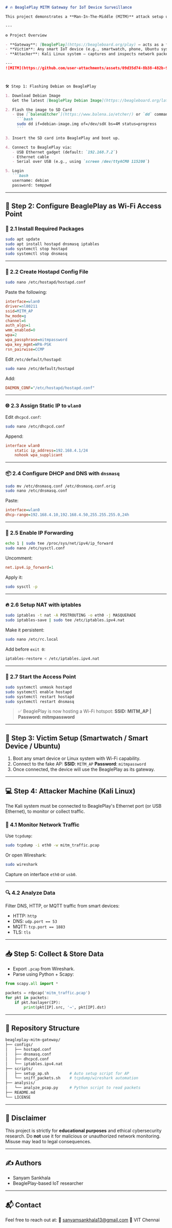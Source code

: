 

````markdown
# 🔥 BeaglePlay MITM Gateway for IoT Device Surveillance

This project demonstrates a **Man-In-The-Middle (MITM)** attack setup using the **BeaglePlay** as a Wi-Fi gateway to intercept and analyze data from **IoT devices** (like smartwatches, smart bulbs, etc.). The captured data is analyzed and stored using Kali Linux as the attacker's machine. This is an educational and research-focused setup to understand IoT vulnerabilities, not for unethical use.

---

⚙️ Project Overview

- **Gateway**: [BeaglePlay](https://beagleboard.org/play) — acts as a fake Wi-Fi access point.
- **Victim**: Any smart IoT device (e.g., smartwatch, phone, Ubuntu system) connecting to the BeaglePlay Wi-Fi.
- **Attacker**: Kali Linux system — captures and inspects network packets using tools like Wireshark, `tcpdump`, or `ettercap`.

---
![MITM](https://github.com/user-attachments/assets/09d35d74-8b38-482b-9ede-602b9229d043)



🛠️ Step 1: Flashing Debian on BeaglePlay

1. Download Debian Image
   Get the latest [BeaglePlay Debian Image](https://beagleboard.org/latest-images).

2. Flash the image to SD Card
   - Use [`balenaEtcher`](https://www.balena.io/etcher/) or `dd` command:
     ```bash
     sudo dd if=debian-image.img of=/dev/sdX bs=4M status=progress
     ```

3. Insert the SD card into BeaglePlay and boot up.

4. Connect to BeaglePlay via:
   - USB Ethernet gadget (default: `192.168.7.2`)
   - Ethernet cable
   - Serial over USB (e.g., using `screen /dev/ttyACM0 115200`)

5. Login
   ```bash
   username: debian
   password: temppwd
````

---

## 📶 Step 2: Configure BeaglePlay as Wi-Fi Access Point

### 🔌 2.1 Install Required Packages

```bash
sudo apt update
sudo apt install hostapd dnsmasq iptables
sudo systemctl stop hostapd
sudo systemctl stop dnsmasq
```

---

### 📁 2.2 Create Hostapd Config File

```bash
sudo nano /etc/hostapd/hostapd.conf
```

Paste the following:

```ini
interface=wlan0
driver=nl80211
ssid=MITM_AP
hw_mode=g
channel=6
auth_algs=1
wmm_enabled=0
wpa=2
wpa_passphrase=mitmpassword
wpa_key_mgmt=WPA-PSK
rsn_pairwise=CCMP
```

Edit `/etc/default/hostapd`:

```bash
sudo nano /etc/default/hostapd
```

Add:

```ini
DAEMON_CONF="/etc/hostapd/hostapd.conf"
```

---

### 🌐 2.3 Assign Static IP to `wlan0`

Edit `dhcpcd.conf`:

```bash
sudo nano /etc/dhcpcd.conf
```

Append:

```ini
interface wlan0
    static ip_address=192.168.4.1/24
    nohook wpa_supplicant
```

---

### 📦 2.4 Configure DHCP and DNS with `dnsmasq`

```bash
sudo mv /etc/dnsmasq.conf /etc/dnsmasq.conf.orig
sudo nano /etc/dnsmasq.conf
```

Paste:

```ini
interface=wlan0
dhcp-range=192.168.4.10,192.168.4.50,255.255.255.0,24h
```

---

### 🔁 2.5 Enable IP Forwarding

```bash
echo 1 | sudo tee /proc/sys/net/ipv4/ip_forward
sudo nano /etc/sysctl.conf
```

Uncomment:

```ini
net.ipv4.ip_forward=1
```

Apply it:

```bash
sudo sysctl -p
```

---

### 🔥 2.6 Setup NAT with iptables

```bash
sudo iptables -t nat -A POSTROUTING -o eth0 -j MASQUERADE
sudo iptables-save | sudo tee /etc/iptables.ipv4.nat
```

Make it persistent:

```bash
sudo nano /etc/rc.local
```

Add before `exit 0`:

```bash
iptables-restore < /etc/iptables.ipv4.nat
```

---

### 🚀 2.7 Start the Access Point

```bash
sudo systemctl unmask hostapd
sudo systemctl enable hostapd
sudo systemctl restart hostapd
sudo systemctl restart dnsmasq
```

> ✅ BeaglePlay is now hosting a Wi-Fi hotspot: **SSID: MITM\_AP | Password: mitmpassword**

---

## 🧠 Step 3: Victim Setup (Smartwatch / Smart Device / Ubuntu)

1. Boot any smart device or Linux system with Wi-Fi capability.
2. Connect to the fake AP:
   **SSID**: `MITM_AP`
   **Password**: `mitmpassword`
3. Once connected, the device will use the BeaglePlay as its gateway.

---

## 💻 Step 4: Attacker Machine (Kali Linux)

The Kali system must be connected to BeaglePlay's Ethernet port (or USB Ethernet), to monitor or collect traffic.

### 📡 4.1 Monitor Network Traffic

Use `tcpdump`:

```bash
sudo tcpdump -i eth0 -w mitm_traffic.pcap
```

Or open Wireshark:

```bash
sudo wireshark
```

Capture on interface `eth0` or `usb0`.

---

### 🔍 4.2 Analyze Data

Filter DNS, HTTP, or MQTT traffic from smart devices:

* HTTP: `http`
* DNS: `udp.port == 53`
* MQTT: `tcp.port == 1883`
* TLS: `tls`

---

## 📥 Step 5: Collect & Store Data

* Export `.pcap` from Wireshark.
* Parse using Python + Scapy:

```python
from scapy.all import *

packets = rdpcap('mitm_traffic.pcap')
for pkt in packets:
    if pkt.haslayer(IP):
        print(pkt[IP].src, '→', pkt[IP].dst)
```

---

## 🧾 Repository Structure

```bash
beagleplay-mitm-gateway/
├── configs/
│   ├── hostapd.conf
│   ├── dnsmasq.conf
│   ├── dhcpcd.conf
│   └── iptables.ipv4.nat
├── scripts/
│   ├── setup_ap.sh         # Auto setup script for AP
│   └── sniff_packets.sh    # tcpdump/wireshark automation
├── analysis/
│   └── analyze_pcap.py     # Python script to read packets
├── README.md
└── LICENSE
```

---

## 🚨 Disclaimer

This project is strictly for **educational purposes** and ethical cybersecurity research. Do **not** use it for malicious or unauthorized network monitoring. Misuse may lead to legal consequences.

---

## ✍️ Authors

* Sanyam Sankhala
* BeaglePlay-based IoT researcher

---

## 📬 Contact

Feel free to reach out at:
📧 [sanyamsankhala13@gmail.com](mailto:sanyamsankhala13@gmail.com)
📍 VIT Chennai


